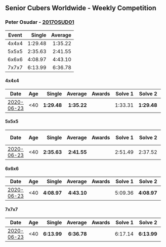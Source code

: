 ## Senior Cubers Worldwide - Weekly Competition
### Peter Osudar - [2017OSUD01](https://www.worldcubeassociation.org/persons/2017OSUD01)

| Event | Single | Average |
| -- | --: | --: |
| 4x4x4 | 1:29.48 | 1:35.22 |
| 5x5x5 | 2:35.63 | 2:41.55 |
| 6x6x6 | 4:08.97 | 4:43.10 |
| 7x7x7 | 6:13.99 | 6:36.78 |

#### 4x4x4

| Date | Age | Single | Average | Awards | Solve 1 | Solve 2 | Solve 3 | Solve 4 | Solve 5 | Video |
| :--: | :--: | --: | --: | :--: | --: | --: | --: | --: | --: | :-- |
| [2020-06-23](../results/444/2020-06-23.md) | <40 | **1:29.48** | **1:35.22** |  | 1:33.31 | **1:29.48** | 1:49.04 | 1:31.75 | 1:40.59 | [Link](https://www.facebook.com/events/268636114456043/permalink/273323990653922/) |


#### 5x5x5

| Date | Age | Single | Average | Awards | Solve 1 | Solve 2 | Solve 3 | Solve 4 | Solve 5 | Video |
| :--: | :--: | --: | --: | :--: | --: | --: | --: | --: | --: | :-- |
| [2020-06-23](../results/555/2020-06-23.md) | <40 | **2:35.63** | **2:41.55** |  | 2:51.49 | 2:37.52 | **2:35.63** | DNS | DNS | [Link](https://www.facebook.com/events/268636114456043/permalink/276010010385320/) |


#### 6x6x6

| Date | Age | Single | Average | Awards | Solve 1 | Solve 2 | Solve 3 | Video |
| :--: | :--: | --: | --: | :--: | --: | --: | --: | :-- |
| [2020-06-23](../results/666/2020-06-23.md) | <40 | **4:08.97** | **4:43.10** |  | 5:09.36 | **4:08.97** | 4:51.00 | [Link](https://www.facebook.com/events/268636114456043/permalink/276193687033619/) |


#### 7x7x7

| Date | Age | Single | Average | Awards | Solve 1 | Solve 2 | Solve 3 | Video |
| :--: | :--: | --: | --: | :--: | --: | --: | --: | :-- |
| [2020-06-23](../results/777/2020-06-23.md) | <40 | **6:13.99** | **6:36.78** |  | 6:17.14 | **6:13.99** | 7:19.22 | [Link](https://www.facebook.com/events/268636114456043/permalink/276983293621325/) |


<!-- Global site tag (gtag.js) - Google Analytics -->
<script async src="https://www.googletagmanager.com/gtag/js?id=UA-86348435-3"></script>
<script>window.dataLayer = window.dataLayer || []; function gtag() {dataLayer.push(arguments);} gtag('js', new Date()); gtag('config', 'UA-86348435-3');</script>
